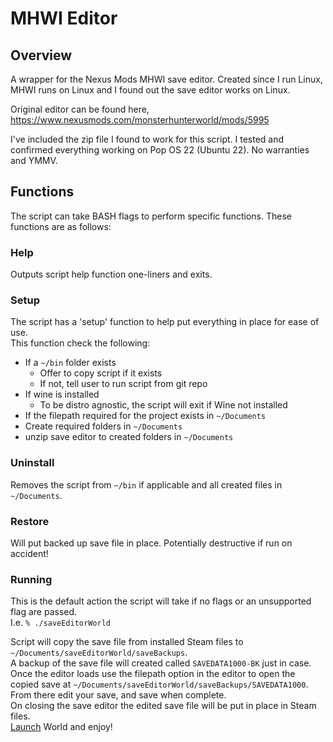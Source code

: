 # MHWI Editor

## Overview
A wrapper for the Nexus Mods MHWI save editor. Created since I run Linux, MHWI runs on Linux and I found out the save editor works on Linux. <br>

Original editor can be found here, <br>
https://www.nexusmods.com/monsterhunterworld/mods/5995 <br>

I've included the zip file I found to work for this script. I tested and confirmed everything working on
Pop OS 22 (Ubuntu 22). No warranties and YMMV. <br>

## Functions
The script can take BASH flags to perform specific functions. These functions are as follows: <br>

### Help 
Outputs script help function one-liners and exits. 

### Setup
The script has a 'setup' function to help put everything in place for ease of use. <br>
This function check the following:
* If a `~/bin` folder exists
  - Offer to copy script if it exists
  - If not, tell user to run script from git repo
* If wine is installed
  - To be distro agnostic, the script will exit if Wine not installed
* If the filepath required for the project exists in `~/Documents`
* Create required folders in `~/Documents` 
* unzip save editor to created folders in `~/Documents`

### Uninstall
Removes the script from `~/bin` if applicable and all created files in `~/Documents`. <br>

### Restore
Will put backed up save file in place. Potentially destructive if run on accident! <br>

### Running
This is the default action the script will take if no flags or an unsupported flag are passed. <br>
I.e. `% ./saveEditorWorld` <br>

Script will copy the save file from installed Steam files to `~/Documents/saveEditorWorld/saveBackups`. <br>
A backup of the save file will created called `SAVEDATA1000-BK` just in case. <br>
Once the editor loads use the filepath option in the editor to open the copied save at `~/Documents/saveEditorWorld/saveBackups/SAVEDATA1000`. <br>
From there edit your save, and save when complete. <br>
On closing the save editor the edited save file will be put in place in Steam files. <br>
[Launch](Launch) World and enjoy! <br>
